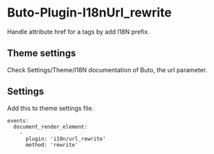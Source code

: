 # Buto-Plugin-I18nUrl_rewrite
Handle attribute href for a tags by add I18N prefix. 

## Theme settings
Check Settings/Theme/I18N documentation of Buto, the url parameter. 

## Settings
Add this to theme settings file.
```
events:
  document_render_element:
    -
      plugin: 'i18n/url_rewrite'
      method: 'rewrite'
```
